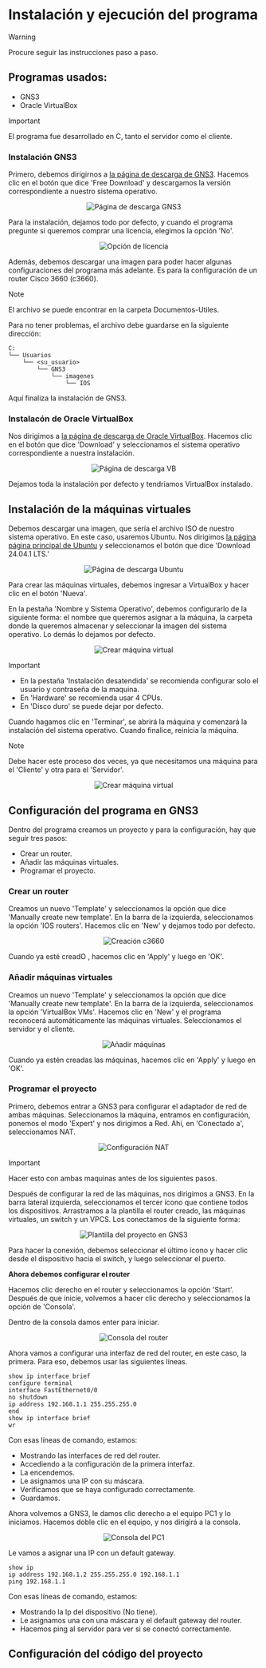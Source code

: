 # Instalación y ejecución del programa

> [!WARNING]
> Procure seguir las instrucciones paso a paso.

## Programas usados:
* GNS3
* Oracle VirtualBox

> [!IMPORTANT]
> El programa fue desarrollado en C, tanto el servidor como el cliente.

### Instalación GNS3

Primero, debemos dirigirnos a [la página de descarga de GNS3](https://www.gns3.com). Hacemos clic en el botón que dice 'Free Download' y descargamos la versión correspondiente a nuestro sistema operativo.

<p align="center">
  <img src="images/image.png" alt="Página de descarga GNS3">
</p>


Para la instalación, dejamos todo por defecto, y cuando el programa pregunte si queremos comprar una licencia, elegimos la opción 'No'.

<p align="center">
  <img src="images/image-1.png" alt="Opción de licencia">
</p>

Además, debemos descargar una imagen para poder hacer algunas configuraciones del programa más adelante. Es para la configuración de un router Cisco 3660 (c3660).

> [!NOTE]
> El archivo se puede encontrar en la carpeta Documentos-Utiles.

Para no tener problemas, el archivo debe guardarse en la siguiente dirección:
```
C:
└── Usuarios
    └── <su_usuario>
        └── GNS3
            └── imagenes
                └── IOS
```

Aquí finaliza la instalación de GNS3.

### Instalacón de Oracle VirtualBox

Nos dirigimos a [la página de descarga de Oracle VirtualBox](https://www.virtualbox.org). Hacemos clic en el botón que dice 'Download' y seleccionamos el sistema operativo correspondiente a nuestra instalación.

<p align="center">
  <img src="images/image-2.png" alt="Página de descarga VB">
</p>

Dejamos toda la instalación por defecto y tendríamos VirtualBox instalado.

## Instalación de la máquinas virtuales

Debemos descargar una imagen, que sería el archivo ISO de nuestro sistema operativo. En este caso, usaremos Ubuntu. Nos dirigimos [la página página principal de Ubuntu](https://ubuntu.com/download/desktop) y seleccionamos el botón que dice 'Download 24.04.1 LTS.'

<p align="center">
  <img src="images/image-3.png" alt="Página de descarga Ubuntu">
</p>

Para crear las máquinas virtuales, debemos ingresar a VirtualBox y hacer clic en el botón 'Nueva'.

En la pestaña 'Nombre y Sistema Operativo', debemos configurarlo de la siguiente forma: el nombre que queremos asignar a la máquina, la carpeta donde la queremos almacenar y seleccionar la imagen del sistema operativo. Lo demás lo dejamos por defecto.

<p align="center">
  <img src="images/image-4.png" alt="Crear máquina virtual">
</p>

> [!IMPORTANT]
> - En la pestaña 'Instalación desatendida' se recomienda configurar solo el usuario y contraseña de la maquina.
> - En 'Hardware' se recomienda usar 4 CPUs.
> - En 'Disco duro' se puede dejar por defecto.

Cuando hagamos clic en 'Terminar', se abrirá la máquina y comenzará la instalación del sistema operativo. Cuando finalice, reinicia la máquina.

> [!NOTE]
> Debe hacer este proceso dos veces, ya que necesitamos una máquina para el 'Cliente' y otra para el 'Servidor'.

<p align="center">
  <img src="images/image-5.png" alt="Crear máquina virtual">
</p>
 
## Configuración del programa en GNS3

Dentro del programa creamos un proyecto y para la configuración, hay que seguir tres pasos:

* Crear un router.
* Añadir las máquinas virtuales.
* Programar el proyecto.

### Crear un router

Creamos un nuevo 'Template' y seleccionamos la opción que dice 'Manually create new template'. En la barra de la izquierda, seleccionamos la opción 'IOS routers'. Hacemos clic en 'New' y dejamos todo por defecto.

<p align="center">
  <img src="images/image-6.png" alt="Creación c3660">
</p>

Cuando ya esté creadO , hacemos clic en 'Apply' y luego en 'OK'.

### Añadir máquinas virtuales

Creamos un nuevo 'Template' y seleccionamos la opción que dice 'Manually create new template'. En la barra de la izquierda, seleccionamos la opción 'VirtualBox VMs'. Hacemos clic en 'New' y el programa reconocerá automáticamente las máquinas virtuales. Seleccionamos el servidor y el cliente.

<p align="center">
  <img src="images/image-7.png" alt="Añadir máquinas">
</p>

Cuando ya estén creadas las máquinas, hacemos clic en 'Apply' y luego en 'OK'.

### Programar el proyecto

Primero, debemos entrar a GNS3 para configurar el adaptador de red de ambas máquinas. Seleccionamos la máquina, entramos en configuración, ponemos el modo 'Expert' y nos dirigimos a Red. Ahí, en 'Conectado a', seleccionamos NAT.

<p align="center">
  <img src="images/image-8.png" alt="Configuración NAT">
</p>

> [!IMPORTANT]
> Hacer esto con ambas maquinas antes de los siguientes pasos.

Después de configurar la red de las máquinas, nos dirigimos a GNS3. En la barra lateral izquierda, seleccionamos el tercer ícono que contiene todos los dispositivos. Arrastramos a la plantilla el router creado, las máquinas virtuales, un switch y un VPCS. Los conectamos de la siguiente forma:

<p align="center">
  <img src="images/image-9.png" alt="Plantilla del proyecto en GNS3">
</p>

Para hacer la conexión, debemos seleccionar el último ícono y hacer clic desde el dispositivo hacia el switch, y luego seleccionar el puerto.

**Ahora debemos configurar el router**

Hacemos clic derecho en el router y seleccionamos la opción 'Start'. Después de que inicie, volvemos a hacer clic derecho y seleccionamos la opción de 'Consola'.

Dentro de la consola damos enter para iniciar.

<p align="center">
  <img src="images/image-10.png" alt="Consola del router">
</p>

Ahora vamos a configurar una interfaz de red del router, en este caso, la primera. Para eso, debemos usar las siguientes líneas.

```
show ip interface brief
configure terminal
interface FastEthernet0/0
no shutdown
ip address 192.168.1.1 255.255.255.0
end
show ip interface brief
wr
```

Con esas líneas de comando, estamos:

* Mostrando las interfaces de red del router.
* Accediendo a la configuración de la primera interfaz.
* La encendemos.
* Le asignamos una IP con su máscara.
* Verificamos que se haya configurado correctamente.
* Guardamos.

Ahora volvemos a GNS3, le damos clic derecho a el equipo PC1 y lo iniciamos. Hacemos doble clic en el equipo, y nos dirigirá a la consola.

<p align="center">
  <img src="images/image-11.png" alt="Consola del PC1">
</p>

Le vamos a asignar una IP con un default gateway.

```
show ip 
ip address 192.168.1.2 255.255.255.0 192.168.1.1
ping 192.168.1.1
```

Con esas líneas de comando, estamos:

* Mostrando la Ip del dispositivo (No tiene).
* Le asignamos una con una máscara y el default gateway del router.
* Hacemos ping al servidor para ver si se conectó correctamente.

## Configuración del código del proyecto
